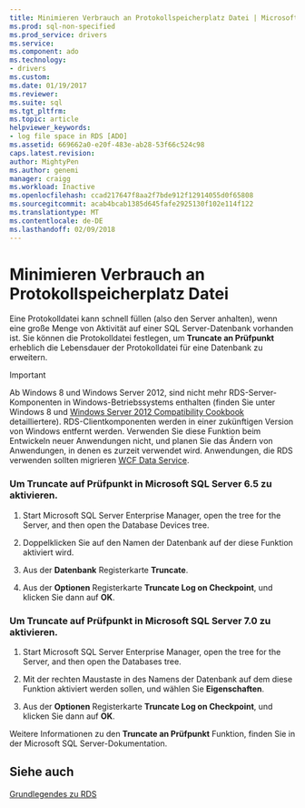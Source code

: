 ```yaml
---
title: Minimieren Verbrauch an Protokollspeicherplatz Datei | Microsoft Docs
ms.prod: sql-non-specified
ms.prod_service: drivers
ms.service: 
ms.component: ado
ms.technology:
- drivers
ms.custom: 
ms.date: 01/19/2017
ms.reviewer: 
ms.suite: sql
ms.tgt_pltfrm: 
ms.topic: article
helpviewer_keywords:
- log file space in RDS [ADO]
ms.assetid: 669662a0-e20f-483e-ab28-53f66c524c98
caps.latest.revision: 
author: MightyPen
ms.author: genemi
manager: craigg
ms.workload: Inactive
ms.openlocfilehash: ccad217647f8aa2f7bde912f12914055d0f65808
ms.sourcegitcommit: acab4bcab1385d645fafe2925130f102e114f122
ms.translationtype: MT
ms.contentlocale: de-DE
ms.lasthandoff: 02/09/2018
---
```

# <a name="minimizing-log-file-space-usage"></a>Minimieren Verbrauch an Protokollspeicherplatz Datei
Eine Protokolldatei kann schnell füllen (also den Server anhalten), wenn eine große Menge von Aktivität auf einer SQL Server-Datenbank vorhanden ist. Sie können die Protokolldatei festlegen, um **Truncate an Prüfpunkt** erheblich die Lebensdauer der Protokolldatei für eine Datenbank zu erweitern.  
  
> [!IMPORTANT]
>  Ab Windows 8 und Windows Server 2012, sind nicht mehr RDS-Server-Komponenten in Windows-Betriebssystems enthalten (finden Sie unter Windows 8 und [Windows Server 2012 Compatibility Cookbook](https://www.microsoft.com/en-us/download/details.aspx?id=27416) detailliertere). RDS-Clientkomponenten werden in einer zukünftigen Version von Windows entfernt werden. Verwenden Sie diese Funktion beim Entwickeln neuer Anwendungen nicht, und planen Sie das Ändern von Anwendungen, in denen es zurzeit verwendet wird. Anwendungen, die RDS verwenden sollten migrieren [WCF Data Service](http://go.microsoft.com/fwlink/?LinkId=199565).  
  
### <a name="to-enable-truncate-on-checkpoint-in-microsoft-sql-server-65"></a>Um Truncate auf Prüfpunkt in Microsoft SQL Server 6.5 zu aktivieren.  
  
1.  Start Microsoft SQL Server Enterprise Manager, open the tree for the Server, and then open the Database Devices tree.  
  
2.  Doppelklicken Sie auf den Namen der Datenbank auf der diese Funktion aktiviert wird.  
  
3.  Aus der **Datenbank** Registerkarte **Truncate**.  
  
4.  Aus der **Optionen** Registerkarte **Truncate Log on Checkpoint**, und klicken Sie dann auf **OK**.  
  
### <a name="to-enable-truncate-on-checkpoint-in-microsoft-sql-server-70"></a>Um Truncate auf Prüfpunkt in Microsoft SQL Server 7.0 zu aktivieren.  
  
1.  Start Microsoft SQL Server Enterprise Manager, open the tree for the Server, and then open the Databases tree.  
  
2.  Mit der rechten Maustaste in des Namens der Datenbank auf dem diese Funktion aktiviert werden sollen, und wählen Sie **Eigenschaften**.  
  
3.  Aus der **Optionen** Registerkarte **Truncate Log on Checkpoint**, und klicken Sie dann auf **OK**.  
  
 Weitere Informationen zu den **Truncate an Prüfpunkt** Funktion, finden Sie in der Microsoft SQL Server-Dokumentation.  
  
## <a name="see-also"></a>Siehe auch  
 [Grundlegendes zu RDS](../../../ado/guide/remote-data-service/rds-fundamentals.md)


